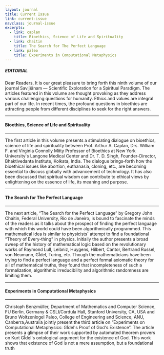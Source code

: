 ```yaml
---
layout: journal
title: Current Issue
link: current-issue
navclass: journal-issue
excerpts:
  - link: caplan
    title: Bioethics, Science of Life and Spirituality
  - link: chaitin
    title: The Search for The Perfect Language
  - link: paleo
    title: Experiments in Computational Metaphysics
---
```


##### **EDITORIAL**

Dear Readers, It  is  our  great  pleasure  to  bring  forth  this  ninth  volume  of  our  journal Savijïänam — Scientific Exploration for a Spiritual Paradigm. The articles featured in  this  volume  are  thought  provoking as  they  address  various  challenging questions for humanity. Ethics and values are integral part of our life. In recent times, the profound questions in bioethics are attracting people from different disciplines to seek for the right answers. 

---

#### **<span id="caplan">Bioethics, Science of Life and Spirituality</span>**

---

The first article in this volume presents a  stimulating  dialogue  on  bioethics,  science  of  life  and spirituality  between Prof. Arthur A. Caplan, Drs. William F. and Virginia Connolly Mitty Professor of Bioethics  at  New  York  University's  Langone  Medical  Center  and  Dr.  T.  D. Singh, Founder-Director, Bhaktivedanta Institute, Kolkata, India. The dialogue brings-forth  how  the  bioethical  issues  like  abortion,  euthanasia, cloning,  etc., are becoming essential to discuss globally with advancement of technology. It has also been discussed that spiritual wisdom can contribute to ethical views by enlightening on the essence of life, its meaning and purpose.

---

#### **<span id="chaitin">The Search for The Perfect Language</span>**

---

The next article, “The Search for the Perfect Language” by Gregory John Chaitin, Federal University, Rio de Janeiro, is bound to fascinate the minds of the readers as  it  talks  about  the  prospect of  finding  the  perfect  language  with  which  this world  could  have  been  algorithmically  programmed. This  mathematical  idea is  similar  to  physicists`  attempt  to  find  a  foundational  “Theory  of Every-thing” in physics. Initially the author presents a broad sweep of the history of mathematical logic based on the revolutionary works of Raymond Lull, Leibniz, Huygens, Hilbert, Cantor, Bertrand Russel, von Neumann, GÎdel, Turing, etc. Though  the  mathematicians  have  been  trying  to  find  a  perfect  language  and a  perfect  formal  axiomatic  theory  for  all  of  mathematical  truths,  they found that incompleteness of such a formalization,  algorithmic  irreducibility  and algorithmic randomness are limiting them.


---

#### **<span id="paleo">Experiments in Computational Metaphysics</span>**

---

Christoph Benzmüller,  Department  of  Mathematics  and  Computer  Science, FU Berlin, Germany & CSLI/Cordula Hall, Stanford University, CA, USA and Bruno Woltzenlogel Paleo, College of Engineering and Science, ANU, Canberra,Australia  jointly  present  the  third  article  on  “Experiments  on  Computational Metaphysics: GÎdel's Proof of God's Existence”. The article presents a glimpse of their work supported by automated theorem provers on Kurt GÎdel's ontological argument for the existence of God. This work shows that existence of God is not a mere assumption, but a foundational truth

